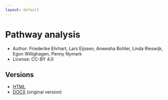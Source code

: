 ```yaml
---
layout: default
---
```


Pathway analysis
================

* Author: Friederike Ehrhart, Lars Eijssen, Anwesha Bohler, Linda Rieswijk, Egon Willighagen, Penny Nymark
* License: CC-BY 4.0 

## Versions

* [HTML](Pathway%20analysis.html)
* [DOCX](Tutorialpathwayanalysis.docx) (original version)
